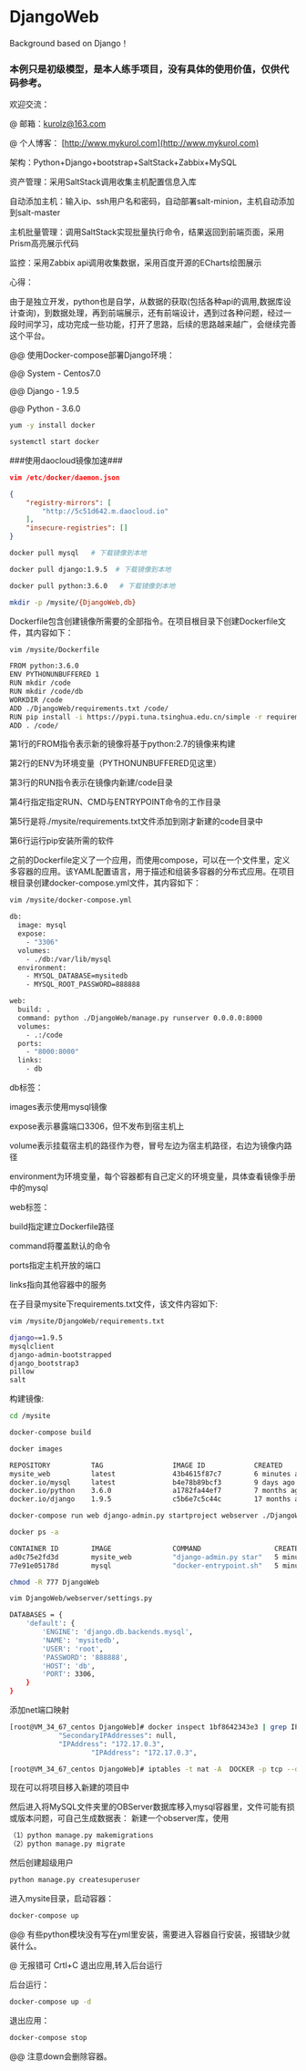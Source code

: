 # DjangoWeb
Background based on Django！

### 本例只是初级模型，是本人练手项目，没有具体的使用价值，仅供代码参考。

欢迎交流：

@ 邮箱：kurolz@163.com

@ 个人博客： [http://www.mykurol.com](http://www.mykurol.com)  


架构：Python+Django+bootstrap+SaltStack+Zabbix+MySQL

资产管理：采用SaltStack调用收集主机配置信息入库
    
自动添加主机：输入ip、ssh用户名和密码，自动部署salt-minion，主机自动添加到salt-master
    
主机批量管理：调用SaltStack实现批量执行命令，结果返回到前端页面，采用Prism高亮展示代码
    
监控：采用Zabbix api调用收集数据，采用百度开源的ECharts绘图展示
    
    
心得：

由于是独立开发，python也是自学，从数据的获取(包括各种api的调用,数据库设计查询)，到数据处理，再到前端展示，还有前端设计，遇到过各种问题，经过一段时间学习，成功完成一些功能，打开了思路，后续的思路越来越广，会继续完善这个平台。


@@ 使用Docker-compose部署Django环境：

@@ System - Centos7.0

@@ Django - 1.9.5

@@ Python - 3.6.0

```Bash
yum -y install docker
```
```Bash
systemctl start docker
```
###使用daocloud镜像加速###
```Json
vim /etc/docker/daemon.json

{
    "registry-mirrors": [
        "http://5c51d642.m.daocloud.io"
    ],
    "insecure-registries": []
}
```
```Bash
docker pull mysql   # 下载镜像到本地
```
```Bash
docker pull django:1.9.5  # 下载镜像到本地
```
```Bash
docker pull python:3.6.0   # 下载镜像到本地
```
```Bash
mkdir -p /mysite/{DjangoWeb,db}
```

Dockerfile包含创建镜像所需要的全部指令。在项目根目录下创建Dockerfile文件，其内容如下：
```Bash
vim /mysite/Dockerfile

FROM python:3.6.0
ENV PYTHONUNBUFFERED 1
RUN mkdir /code
RUN mkdir /code/db
WORKDIR /code
ADD ./DjangoWeb/requirements.txt /code/
RUN pip install -i https://pypi.tuna.tsinghua.edu.cn/simple -r requirements.txt 
ADD . /code/
```

第1行的FROM指令表示新的镜像将基于python:2.7的镜像来构建 

第2行的ENV为环境变量（PYTHONUNBUFFERED见这里） 

第3行的RUN指令表示在镜像内新建/code目录 

第4行指定指定RUN、CMD与ENTRYPOINT命令的工作目录 

第5行是将./mysite/requirements.txt文件添加到刚才新建的code目录中 

第6行运行pip安装所需的软件



之前的Dockerfile定义了一个应用，而使用compose，可以在一个文件里，定义多容器的应用。该YAML配置语言，用于描述和组装多容器的分布式应用。在项目根目录创建docker-compose.yml文件，其内容如下：
```Bash
vim /mysite/docker-compose.yml

db:
  image: mysql
  expose:
    - "3306"
  volumes:
    - ./db:/var/lib/mysql
  environment:
    - MYSQL_DATABASE=mysitedb
    - MYSQL_ROOT_PASSWORD=888888

web:
  build: .
  command: python ./DjangoWeb/manage.py runserver 0.0.0.0:8000
  volumes:
    - .:/code
  ports:
    - "8000:8000"
  links:
    - db
```
db标签： 

images表示使用mysql镜像 

expose表示暴露端口3306，但不发布到宿主机上 

volume表示挂载宿主机的路径作为卷，冒号左边为宿主机路径，右边为镜像内路径 

environment为环境变量，每个容器都有自己定义的环境变量，具体查看镜像手册中的mysql

web标签： 

build指定建立Dockerfile路径 

command将覆盖默认的命令 

ports指定主机开放的端口 

links指向其他容器中的服务

在子目录mysite下requirements.txt文件，该文件内容如下:
```Bash
vim /mysite/DjangoWeb/requirements.txt 

django==1.9.5
mysqlclient
django-admin-bootstrapped
django_bootstrap3
pillow
salt
```

构建镜像:
```Bash
cd /mysite
```
```Bash
docker-compose build
```
```Bash
docker images

REPOSITORY          TAG                 IMAGE ID            CREATED             SIZE
mysite_web          latest              43b4615f87c7        6 minutes ago       720.5 MB
docker.io/mysql     latest              b4e78b89bcf3        9 days ago          412.3 MB
docker.io/python    3.6.0               a1782fa44ef7        7 months ago        687.1 MB
docker.io/django    1.9.5               c5b6e7c5c44c        17 months ago       433.4 MB
```
```Bash
docker-compose run web django-admin.py startproject webserver ./DjangoWeb
```

```Bash
docker ps -a

CONTAINER ID        IMAGE               COMMAND                  CREATED             STATUS                     PORTS               NAMES
ad0c75e2fd3d        mysite_web          "django-admin.py star"   5 minutes ago       Exited (0) 5 minutes ago                       mysite_web_run_1
77e91e05178d        mysql               "docker-entrypoint.sh"   5 minutes ago       Up 5 minutes               3306/tcp            mysite_db_1
```
```Bash
chmod -R 777 DjangoWeb
```
```Bash
vim DjangoWeb/webserver/settings.py

DATABASES = {
    'default': {
        'ENGINE': 'django.db.backends.mysql',
        'NAME': 'mysitedb',
        'USER': 'root',
        'PASSWORD': '888888',
        'HOST': 'db',
        'PORT': 3306,
    }
}
```
添加net端口映射
```Bash
[root@VM_34_67_centos DjangoWeb]# docker inspect 1bf8642343e3 | grep IPAddress
            "SecondaryIPAddresses": null,
            "IPAddress": "172.17.0.3",
                    "IPAddress": "172.17.0.3",
```
```Bash
[root@VM_34_67_centos DjangoWeb]# iptables -t nat -A  DOCKER -p tcp --dport 80 -j DNAT --to-destination 172.17.0.3:8000     
```

现在可以将项目移入新建的项目中

然后进入将MySQL文件夹里的OBServer数据库移入mysql容器里，文件可能有损或版本问题，可自己生成数据表：
新建一个observer库，使用 
```Bash
（1）python manage.py makemigrations 
（2）python manage.py migrate
```
然后创建超级用户
```Bash
python manage.py createsuperuser 
```

进入mysite目录，启动容器：
```Bash
docker-compose up
```
@@ 有些python模块没有写在yml里安装，需要进入容器自行安装，报错缺少就装什么。

@ 无报错可 Crtl+C 退出应用,转入后台运行

后台运行：
```Bash
docker-compose up -d
```
退出应用：
```Bash
docker-compose stop
```
@@ 注意down会删除容器。
